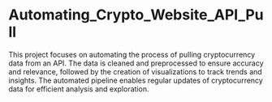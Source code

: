 # Automating_Crypto_Website_API_Pull
This project focuses on automating the process of pulling cryptocurrency data from an API. The data is cleaned and preprocessed to ensure accuracy and relevance, followed by the creation of visualizations to track trends and insights. The automated pipeline enables regular updates of cryptocurrency data for efficient analysis and exploration.
